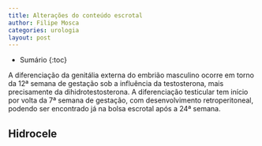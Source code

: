 ```yaml
---
title: Alterações do conteúdo escrotal
author: Filipe Mosca
categories: urologia
layout: post
---
```

* Sumário
{:toc}

A diferenciação da genitália externa do embrião masculino ocorre em torno da 12ª semana de gestação sob a influência da testosterona, mais precisamente da dihidrotestosterona. A diferenciação testicular tem início por volta da 7ª semana de gestação, com desenvolvimento retroperitoneal, podendo ser encontrado já na bolsa escrotal após a 24ª semana.

## Hidrocele
